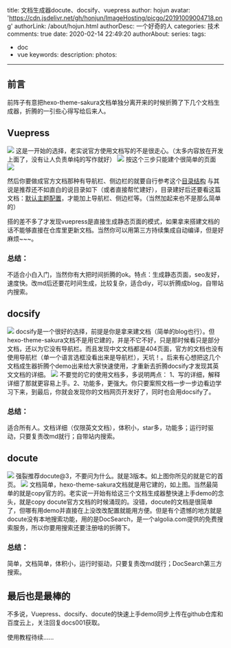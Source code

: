 title: 文档生成器docute、docsify、vuepress
author: hojun
avatar: 'https://cdn.jsdelivr.net/gh/honjun/ImageHosting/picgo/20191009004718.png'
authorLink: /about/hojun.html
authorDesc: 一个好奇的人
categories: 技术
comments: true
date: 2020-02-14 22:49:20
authorAbout:
series:
tags:
 - doc
 - vue
keywords:
description:
photos:
---
## 前言

前阵子有意把hexo-theme-sakura文档单独分离开来的时候折腾了下几个文档生成器，折腾的一引些心得写给后来人。

## Vuepress

![](https://cdn.jsdelivr.net/gh/honjun/ImageHosting/picgo/20200216190434.png)
这是一开始的选择，老实说官方使用文档写的不是很走心。（太多内容放在开发上面了，没有让人负责单纯的写作就好）
![](https://cdn.jsdelivr.net/gh/honjun/ImageHosting/picgo/20200216190755.png)
按这个三步只能建个很简单的页面
![](https://cdn.jsdelivr.net/gh/honjun/ImageHosting/picgo/20200216191737.png)

然后你要做成官方文档那种有导航栏、侧边栏的就要自行参考这个[目录结构](https://vuepress.vuejs.org/zh/guide/directory-structure.html#%E9%BB%98%E8%AE%A4%E7%9A%84%E9%A1%B5%E9%9D%A2%E8%B7%AF%E7%94%B1)
与其说是推荐还不如直白的说目录如下（或者直接帮忙建好），目录建好后还要看这篇文档：[默认主题配置](https://vuepress.vuejs.org/zh/theme/default-theme-config.html#%E9%A6%96%E9%A1%B5)，才能加上导航栏、侧边栏等。（当然加起来也不是那么简单的）

搭的差不多了才发现vuepress是直接生成静态页面的模式，如果拿来搭建文档的话不能够直接在仓库里更新文档。当然你可以用第三方持续集成自动编译，但是好麻烦~~~。

### 总结：
不适合小白入门，当然你有大把时间折腾的ok。特点：生成静态页面，seo友好，速度快。改md后还要花时间生成，比较复杂，适合diy，可以折腾成blog，自带站内搜索。

## docsify

![](https://cdn.jsdelivr.net/gh/honjun/ImageHosting/picgo/20200216194420.png)
docsify是一个很好的选择，前提是你是拿来建文档（简单的blog也行）。但hexo-theme-sakura文档不是用它建的，并是不它不好，只是那时候看只是部分文档，还以为它没有导航栏。而且发现中文文档都是404页面，官方的文档也没有使用导航栏（单一个语言选框没看出来是导航栏），天坑！。后来有心想把这几个文档成生器折腾个demo出来给大家快速使用，才重新去折腾docsify才发现其英文文档的详细。
![](https://cdn.jsdelivr.net/gh/honjun/ImageHosting/picgo/20200216195850.png)
不要觉的它的使用文档多，多说明两点： 1、写的详细，解释详细了那就更容易上手。2、功能多，更强大。你只要案照文档一步一步边看边学习下来，到最后，你就会发现你的文档网页开发好了，同时也会用docsify了。

### 总结：
适合所有人。文档详细（仅限英文文档），体积小，star多，功能多；运行时驱动，只要复责改md就行；自带站内搜索。

## docute
![](https://cdn.jsdelivr.net/gh/honjun/ImageHosting/picgo/20200216201843.png)
强裂推荐docute@3，不要问为什么。就是3版本。如上图你所见的就是它的首页。
![](https://cdn.jsdelivr.net/gh/honjun/ImageHosting/picgo/20200216202017.png)
文档简单，hexo-theme-sakura文档就是用它建的，如上图。当然最简单的就是copy官方的。老实说一开始有给这三个文档生成器整快速上手demo的念头，就是copy docute官方文档的时候涌现的。没错，docute的文档是很简单了，但哪有用demo并直接在上没改改配置就能用方便。但是有个遗憾的地方就是docute没有本地搜索功能，用的是DocSearch，是一个algolia.com提供的免费搜索服务，所以你要用搜索还要注册啥的折腾下。

### 总结：
简单，文档简单，体积小，运行时驱动，只要复责改md就行；DocSearch第三方搜索。

## 最后也是最棒的

不多说，Vuepress、docsify、docute的快速上手demo同步上传在github仓库和百度云上，关注回复docs001获取。

使用教程待续......